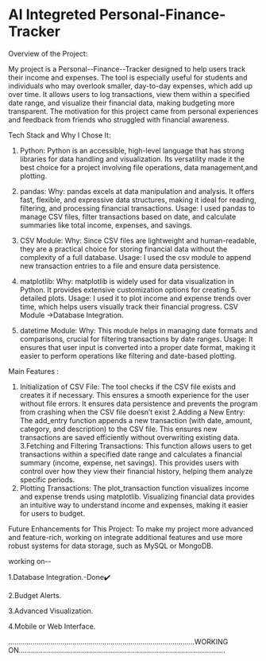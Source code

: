 ﻿# AI Integreted Personal-Finance-Tracker 
 
Overview of the Project:

My project is a Personal--Finance--Tracker designed to help users track their income and expenses. The tool is especially useful for students and individuals who may overlook smaller, day-to-day expenses, 
which add up over time. It allows users to log transactions, view them within a specified date range, and visualize their financial data, making budgeting more transparent. The motivation for this project
came from personal experiences and feedback from friends who struggled with financial awareness.


Tech Stack and Why I Chose It:
1. Python:
Python is an accessible, high-level language that has strong libraries for data handling and visualization. Its versatility made it the best choice for a project
 involving file operations, data management,and plotting.

3. pandas:
Why: pandas excels at data manipulation and analysis. It offers fast, flexible, and expressive data structures, making it ideal for reading, filtering, and processing financial transactions.
Usage: I used pandas to manage CSV files, filter transactions based on date, and calculate summaries like total income, expenses, and savings.

4. CSV Module:
Why: Since CSV files are lightweight and human-readable, they are a practical choice for storing financial data without the complexity of a full database.
Usage: I used the csv module to append new transaction entries to a file and ensure data persistence.

5. matplotlib:
Why: matplotlib is widely used for data visualization in Python. It provides extensive customization options for creating 5. detailed plots.
Usage: I used it to plot income and expense trends over time, which helps users visually track their financial progress.
CSV Module  ->Database Integration.
6. datetime Module:
Why: This module helps in managing date formats and comparisons, crucial for filtering transactions by date ranges.
Usage: It ensures that user input is converted into a proper date format, making it easier to perform operations like filtering and date-based plotting.




Main Features :

1. Initialization of CSV File:
 The tool checks if the CSV file exists and creates it if necessary. This ensures a smooth experience for the user without file errors.
It ensures data persistence and prevents the program from crashing when the CSV file doesn’t exist
2.Adding a New Entry:
The add_entry function appends a new transaction (with date, amount, category, and description) to the CSV file.
This ensures new transactions are saved efficiently without overwriting existing data.
3.Fetching and Filtering Transactions: This function allows users to get transactions within a specified date range and calculates a financial summary (income, expense, net savings).
 This provides users with control over how they view their financial history, helping them analyze specific periods.
4. Plotting Transactions:
The plot_transaction function visualizes income and expense trends using matplotlib.
Visualizing financial data provides an intuitive way to understand income and expenses, making it easier for users to budget.




Future Enhancements for This Project:
To make my project more advanced and feature-rich, working on integrate additional features and use more robust systems for data storage, such as MySQL or MongoDB.

working on--   

1.Database Integration.-Done✔️

2.Budget Alerts.

3.Advanced Visualization.

4.Mobile or Web Interface.

.............................................................................................WORKING ON.......................................................................................................

